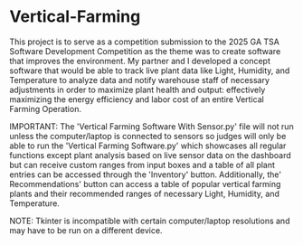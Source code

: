 # Vertical-Farming
This project is to serve as a competition submission to the 2025 GA TSA Software Development Competition as the theme was to create software that improves the environment. My partner and I developed a concept software that would be able to track live plant data like Light, Humidity, and Temperature to analyze data and notify warehouse staff of necessary adjustments in order to maximize plant health and output: effectively maximizing the energy efficiency and labor cost of an entire Vertical Farming Operation.

IMPORTANT: The 'Vertical Farming Software With Sensor.py' file will not run unless the computer/laptop is connected to sensors so judges will only be able to run the 'Vertical Farming Software.py' which showcases all regular functions except plant analysis based on live sensor data on the dashboard but can receive custom ranges from input boxes and a table of all plant entries can be accessed through the 'Inventory' button. Additionally, the' Recommendations' button can access a table of popular vertical farming plants and their recommended ranges of necessary Light, Humidity, and Temperature.
  
NOTE: Tkinter is incompatible with certain computer/laptop resolutions and may have to be run on a different device.
